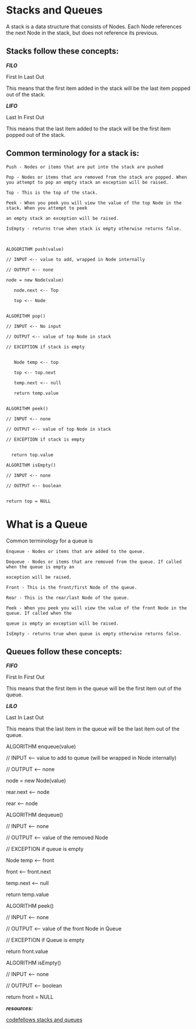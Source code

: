 # Stacks and Queues

A stack is a data structure that consists of Nodes. Each Node references the next Node in the stack, but does not reference its previous.

## Stacks follow these concepts:

***FILO***

First In Last Out

This means that the first item added in the stack will be the last item popped out of the stack.


***LIFO***

Last In First Out

This means that the last item added to the stack will be the first item popped out of the stack.


## Common terminology for a stack is:
	Push - Nodes or items that are put into the stack are pushed
    
	Pop - Nodes or items that are removed from the stack are popped. When you attempt to pop an empty stack an exception will be raised.

	Top - This is the top of the stack.

	Peek - When you peek you will view the value of the top Node in the stack. When you attempt to peek 
    
    an empty stack an exception will be raised.
	
    IsEmpty - returns true when stack is empty otherwise returns false.

    
	
    ALOGORITHM push(value)
	
    // INPUT <-- value to add, wrapped in Node internally
    
    // OUTPUT <-- none
    
    node = new Node(value)
	
       node.next <-- Top
	
       top <-- Node
	

	ALGORITHM pop()
	
    // INPUT <-- No input
	
    // OUTPUT <-- value of top Node in stack
	
    // EXCEPTION if stack is empty
	

       Node temp <-- top

	   top <-- top.next

	   temp.next <-- null

	   return temp.value


	ALGORITHM peek()

	// INPUT <-- none

	// OUTPUT <-- value of top Node in stack

	// EXCEPTION if stack is empty


      return top.value

	ALGORITHM isEmpty()

	// INPUT <-- none

	// OUTPUT <-- boolean


	return top = NULL


# What is a Queue

Common terminology for a queue is

	Enqueue - Nodes or items that are added to the queue.

	Dequeue - Nodes or items that are removed from the queue. If called when the queue is empty an 
    
    exception will be raised.

	Front - This is the front/first Node of the queue.

	Rear - This is the rear/last Node of the queue.

	Peek - When you peek you will view the value of the front Node in the queue. If called when the 
    
    queue is empty an exception will be raised.

	IsEmpty - returns true when queue is empty otherwise returns false.


## Queues follow these concepts:

***FIFO***

First In First Out

This means that the first item in the queue will be the first item out of the queue.


***LILO***

Last In Last Out

This means that the last item in the queue will be the last item out of the queue.



ALGORITHM enqueue(value)

// INPUT <-- value to add to queue (will be wrapped in Node internally)

// OUTPUT <-- none

   node = new Node(value)

   rear.next <-- node

   rear <-- node



ALGORITHM dequeue()

// INPUT <-- none

// OUTPUT <-- value of the removed Node

// EXCEPTION if queue is empty


   Node temp <-- front

   front <-- front.next

   temp.next <-- null

   return temp.value


ALGORITHM peek()

// INPUT <-- none

// OUTPUT <-- value of the front Node in Queue

// EXCEPTION if Queue is empty


   return front.value


ALGORITHM isEmpty()

// INPUT <-- none

// OUTPUT <-- boolean


return front = NULL




***resources:***

[codefellows stacks and queues](https://codefellows.github.io/common_curriculum/data_structures_and_algorithms/Code_401/class-10/resources/stacks_and_queues.html)

